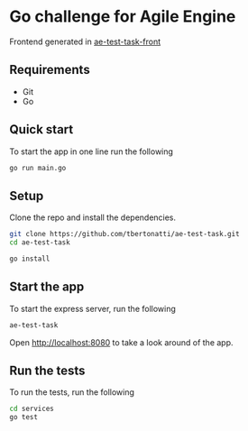 # Go challenge for Agile Engine
Frontend generated in [ae-test-task-front](https://github.com/tbertonatti/ae-test-task-front)

## Requirements

* Git
* Go

## Quick start

To start the app in one line run the following

```bash
go run main.go
```

## Setup

Clone the repo and install the dependencies.

```bash
git clone https://github.com/tbertonatti/ae-test-task.git
cd ae-test-task
```

```bash
go install
```
## Start the app

To start the express server, run the following

```bash
ae-test-task
```

Open [http://localhost:8080](http://localhost:8000) to take a look around of the app.

## Run the tests

To run the tests, run the following

```bash
cd services 
go test
```